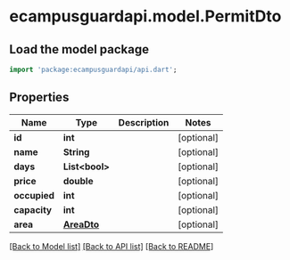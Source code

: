 # ecampusguardapi.model.PermitDto

## Load the model package
```dart
import 'package:ecampusguardapi/api.dart';
```

## Properties
Name | Type | Description | Notes
------------ | ------------- | ------------- | -------------
**id** | **int** |  | [optional] 
**name** | **String** |  | [optional] 
**days** | **List&lt;bool&gt;** |  | [optional] 
**price** | **double** |  | [optional] 
**occupied** | **int** |  | [optional] 
**capacity** | **int** |  | [optional] 
**area** | [**AreaDto**](AreaDto.md) |  | [optional] 

[[Back to Model list]](../README.md#documentation-for-models) [[Back to API list]](../README.md#documentation-for-api-endpoints) [[Back to README]](../README.md)


